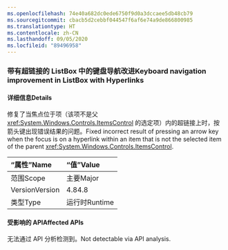 ```yaml
---
ms.openlocfilehash: 74e40a682dc0ede6750f9d0a3dccaee5db48cb79
ms.sourcegitcommit: cbacb5d2cebbf044547f6af6e74a9de866800985
ms.translationtype: HT
ms.contentlocale: zh-CN
ms.lasthandoff: 09/05/2020
ms.locfileid: "89496958"
---
```

### <a name="keyboard-navigation-improvement-in-listbox-with-hyperlinks"></a><span data-ttu-id="08435-101">带有超链接的 ListBox 中的键盘导航改进</span><span class="sxs-lookup"><span data-stu-id="08435-101">Keyboard navigation improvement in ListBox with Hyperlinks</span></span>

#### <a name="details"></a><span data-ttu-id="08435-102">详细信息</span><span class="sxs-lookup"><span data-stu-id="08435-102">Details</span></span>

<span data-ttu-id="08435-103">修复了当焦点位于项（该项不是父 <xref:System.Windows.Controls.ItemsControl> 的选定项）内的超链接上时，按箭头键出现错误结果的问题。</span><span class="sxs-lookup"><span data-stu-id="08435-103">Fixed incorrect result of pressing an arrow key when the focus is on a hyperlink within an item that is not the selected item of the parent <xref:System.Windows.Controls.ItemsControl>.</span></span>

| <span data-ttu-id="08435-104">“属性”</span><span class="sxs-lookup"><span data-stu-id="08435-104">Name</span></span>    | <span data-ttu-id="08435-105">“值”</span><span class="sxs-lookup"><span data-stu-id="08435-105">Value</span></span>       |
|:--------|:------------|
| <span data-ttu-id="08435-106">范围</span><span class="sxs-lookup"><span data-stu-id="08435-106">Scope</span></span>   |<span data-ttu-id="08435-107">主要</span><span class="sxs-lookup"><span data-stu-id="08435-107">Major</span></span>|
|<span data-ttu-id="08435-108">Version</span><span class="sxs-lookup"><span data-stu-id="08435-108">Version</span></span>|<span data-ttu-id="08435-109">4.8</span><span class="sxs-lookup"><span data-stu-id="08435-109">4.8</span></span>|
|<span data-ttu-id="08435-110">类型</span><span class="sxs-lookup"><span data-stu-id="08435-110">Type</span></span>|<span data-ttu-id="08435-111">运行时</span><span class="sxs-lookup"><span data-stu-id="08435-111">Runtime</span></span>|

#### <a name="affected-apis"></a><span data-ttu-id="08435-112">受影响的 API</span><span class="sxs-lookup"><span data-stu-id="08435-112">Affected APIs</span></span>

<span data-ttu-id="08435-113">无法通过 API 分析检测到。</span><span class="sxs-lookup"><span data-stu-id="08435-113">Not detectable via API analysis.</span></span>

<!--

#### Affected APIs

Not detectable via API analysis.

-->
